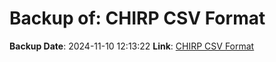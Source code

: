 # Backup of: CHIRP CSV Format

**Backup Date**: 2024-11-10 12:13:22
**Link**: [CHIRP CSV Format](https://przemienniki.net/export/chirp.csv?band=2m,70cm&country=pl&onlyworking=true)
